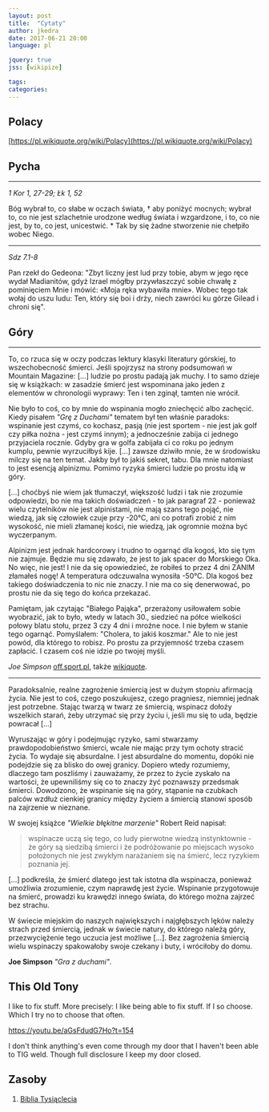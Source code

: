 ```yaml
---
layout: post
title:  "Cytaty"
author: jkedra
date: 2017-06-21 20:00
language: pl

jquery: true
jss: [wikipize]

tags: 
categories: 
---
```


## Polacy

[https://pl.wikiquote.org/wiki/Polacy](https://pl.wikiquote.org/wiki/Polacy)

## Pycha

---

*1 Kor 1, 27-29; Łk 1, 52*

Bóg wybrał to, co słabe w oczach świata, † aby poniżyć mocnych;
wybrał to, co nie jest szlachetnie urodzone według świata i wzgardzone,
i to, co nie jest,
by to, co jest, unicestwić. *
Tak by się żadne stworzenie nie chełpiło wobec Niego.

---

*Sdz 7.1-8*

Pan rzekł do Gedeona: "Zbyt liczny jest lud przy tobie, abym w jego ręce wydał
Madianitów, gdyż Izrael mógłby przywłaszczyć sobie chwałę z pominięciem Mnie i
mówić: «Moja ręka wybawiła mnie». Wobec tego tak wołaj do uszu ludu: Ten, który
się boi i drży, niech zawróci ku górze Gilead i chroni się". 


## Góry

---

To, co rzuca się w oczy podczas lektury klasyki literatury górskiej, to
wszechobecność śmierci. Jeśli spojrzysz na strony podsumowań w Mountain
Magazine: [...] ludzie po prostu padają jak muchy. I to samo dzieje się w
książkach: w zasadzie śmierć jest wspominana jako jeden z elementów w
chronologii wyprawy: Ten i ten zginął, tamten nie wrócił.

Nie było to coś, co by mnie do wspinania mogło zniechęcić albo zachęcić. Kiedy
pisałem _"Grę z Duchami"_ tematem był ten właśnie paradoks: wspinanie jest
czymś, co kochasz, pasją (nie jest sportem - nie jest jak golf czy
piłka nożna - jest czymś innym); a jednocześnie zabija ci jednego przyjaciela
rocznie. Gdyby gra w golfa zabijała ci co roku po jednym kumplu, pewnie
wyrzuciłbyś kije. [...] zawsze dziwiło mnie, że w środowisku milczy się na ten
temat. Jakby był to jakiś sekret, tabu. Dla mnie natomiast to jest esencją
alpinizmu. Pomimo ryzyka śmierci ludzie po prostu idą w góry.

[...] choćbyś nie wiem jak tłumaczył, większość ludzi i tak nie zrozumie
odpowiedzi, bo nie ma takich doświadczeń - to jak paragraf 22 - ponieważ wielu
czytelników nie jest alpinistami, nie mają szans tego pojąć, nie wiedzą, jak
się człowiek czuje przy -20°C, ani co potrafi zrobić z nim wysokość, nie mieli
złamanej kości, nie wiedzą, jak ogromnie można być wyczerpanym.

Alpinizm jest jednak hardcorowy i trudno to ogarnąć dla kogoś, kto się tym nie
zajmuje. Będzie mu się zdawało, że jest to jak spacer do Morskiego Oka. No
więc, nie jest! I nie da się opowiedzieć, że robiłeś to przez 4 dni ZANIM
złamałeś nogę! A temperatura odczuwalna wynosiła -50°C. Dla kogoś bez takiego
doświadczenia to nic nie znaczy. I nie ma co się denerwować, po prostu nie da
się tego do końca przekazać.

Pamiętam, jak czytając "Białego Pająka", przerażony usiłowałem sobie wyobrazić,
jak to było, wtedy w latach 30., siedzieć na półce wielkości połowy blatu
stołu, przez 3 czy 4 dni i mroźne noce. I nie byłem w stanie tego ogarnąć.
Pomyślałem: "Cholera, to jakiś koszmar." Ale to nie jest powód, dla którego to
robisz. Po prostu za przyjemność trzeba czasem zapłacić. I czasem coś nie idzie
po twojej myśli.

*Joe Simpson* [off.sport.pl](http://off.sport.pl/off/1,111379,10857487,Joe_Simpson__Nie_jestem_juz_wspinaczem.html),
także [wikiquote](https://pl.wikiquote.org/wiki/Joe_Simpson).

---

Paradoksalnie, realne zagrożenie śmiercią jest w dużym stopniu afirmacją życia.
Nie jest to coś, czego poszukujesz, czego pragniesz, niemniej jednak jest
potrzebne. Stając twarzą w twarz ze śmiercią, wspinacz dołoży wszelkich starań,
żeby utrzymać się przy życiu i, jeśli mu się to uda, będzie powracał [...]

Wyruszając w góry i podejmując ryzyko, sami stwarzamy prawdopodobieństwo
śmierci, wcale nie mając przy tym ochoty stracić życia. To wydaje się
absurdalne. I jest absurdalne do momentu, dopóki nie podejdzie się za blisko do
owej granicy. Dopiero wtedy rozumiemy, dlaczego tam poszliśmy i zauważamy, że
przez to życie zyskało na wartości, że upewniliśmy się co to znaczy żyć
poznawszy przedsmak śmierci. Dowodzono, że wspinanie się na góry, stąpanie na
czubkach palców wzdłuż cienkiej granicy między życiem a śmiercią stanowi sposób
na zajrzenie w nieznane.

W swojej książce _"Wielkie błękitne marzenie"_ Robert Reid napisał:

> wspinacze uczą się tego, co ludy pierwotne wiedzą instynktownie - że 
> góry są siedzibą śmierci i że podróżowanie po miejscach wysoko położonych
> nie jest zwykłym narażaniem się na śmierć, lecz ryzykiem poznania jej.

[...] podkreśla, że śmierć dlatego jest tak istotna dla wspinacza,
ponieważ umożliwia zrozumienie, czym naprawdę jest życie. Wspinanie
przygotowuje na śmierć, prowadzi ku krawędzi innego świata, do którego
można zajrzeć bez strachu.

W świecie miejskim do naszych największych i najgłębszych lęków należy strach
przed śmiercią, jednak w świecie natury, do którego należą góry,
przezwyciężenie tego uczucia jest możliwe [...].  Bez zagrożenia śmiercią wielu
wspinaczy spakowałoby swoje czekany i buty, i wróciłoby do domu.

**Joe Simpson** _"Gra z duchami"_.

## This Old Tony

I like to fix stuff. More precisely: I like being able to fix stuff.
If I so choose. Which I try no to choose that often.

https://youtu.be/aGsFdudG7Ho?t=154

I don't think anything's even come through my door that I haven't been
able to TIG weld. Though full disclosure I keep my door closed. 

## Zasoby

1. [Biblia Tysiąclecia](http://biblia.deon.pl/)
